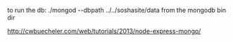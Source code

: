 to run the db: ./mongod --dbpath ../../soshasite/data from the mongodb bin dir

http://cwbuecheler.com/web/tutorials/2013/node-express-mongo/

